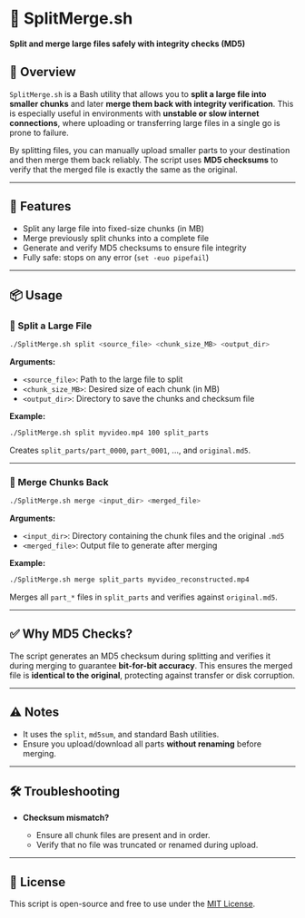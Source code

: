 # 📁 SplitMerge.sh

**Split and merge large files safely with integrity checks (MD5)**

## 🧩 Overview

`SplitMerge.sh` is a Bash utility that allows you to **split a large file into smaller chunks** and later **merge them back with integrity verification**. This is especially useful in environments with **unstable or slow internet connections**, where uploading or transferring large files in a single go is prone to failure.

By splitting files, you can manually upload smaller parts to your destination and then merge them back reliably. The script uses **MD5 checksums** to verify that the merged file is exactly the same as the original.

---

## 🚀 Features

* Split any large file into fixed-size chunks (in MB)
* Merge previously split chunks into a complete file
* Generate and verify MD5 checksums to ensure file integrity
* Fully safe: stops on any error (`set -euo pipefail`)

---

## 📦 Usage

### 🧩 Split a Large File

```bash
./SplitMerge.sh split <source_file> <chunk_size_MB> <output_dir>
```

**Arguments:**

* `<source_file>`: Path to the large file to split
* `<chunk_size_MB>`: Desired size of each chunk (in MB)
* `<output_dir>`: Directory to save the chunks and checksum file

**Example:**

```bash
./SplitMerge.sh split myvideo.mp4 100 split_parts
```

Creates `split_parts/part_0000`, `part_0001`, ..., and `original.md5`.

---

### 🔗 Merge Chunks Back

```bash
./SplitMerge.sh merge <input_dir> <merged_file>
```

**Arguments:**

* `<input_dir>`: Directory containing the chunk files and the original `.md5`
* `<merged_file>`: Output file to generate after merging

**Example:**

```bash
./SplitMerge.sh merge split_parts myvideo_reconstructed.mp4
```

Merges all `part_*` files in `split_parts` and verifies against `original.md5`.

---

## ✅ Why MD5 Checks?

The script generates an MD5 checksum during splitting and verifies it during merging to guarantee **bit-for-bit accuracy**. This ensures the merged file is **identical to the original**, protecting against transfer or disk corruption.

---

## ⚠️ Notes

* It uses the `split`, `md5sum`, and standard Bash utilities.
* Ensure you upload/download all parts **without renaming** before merging.

---

## 🛠 Troubleshooting

* **Checksum mismatch?**

  * Ensure all chunk files are present and in order.
  * Verify that no file was truncated or renamed during upload.

---

## 📄 License

This script is open-source and free to use under the [MIT License](https://opensource.org/licenses/MIT).